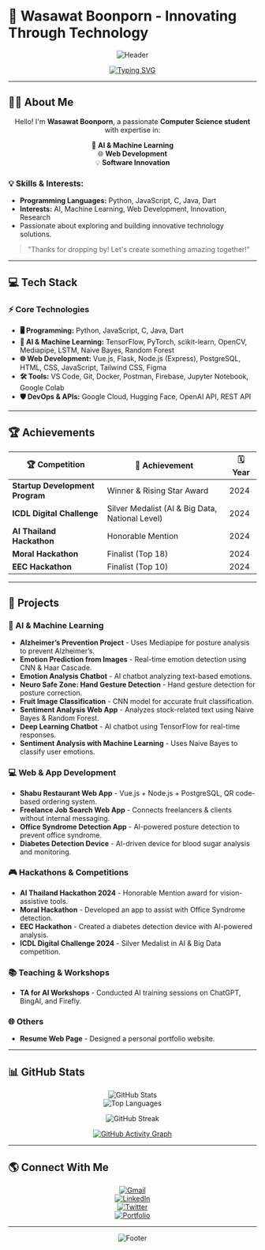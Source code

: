 # 🌟 Wasawat Boonporn - Innovating Through Technology

<div align="center">

![Header](https://capsule-render.vercel.app/api?type=waving&color=gradient&customColorList=6,11,20&height=300&section=header&text=Wasawat%20Boonporn&fontSize=90&animation=twinkling&fontAlignY=35&desc=Innovating%20Through%20Technology&descSize=20&descAlignY=55&fontColor=d6ace6)

[![Typing SVG](https://readme-typing-svg.demolab.com?font=Fira+Code&weight=600&size=24&duration=4000&pause=1000&color=6B8AF7&center=true&vCenter=true&multiline=true&random=false&width=500&height=100&lines=AI+%26+Machine+Learning+Engineer;Full+Stack+Developer;Innovation+Creator)](https://git.io/typing-svg)

</div>

---

## 👨‍💻 About Me  

<div align="center">

Hello! I'm **Wasawat Boonporn**, a passionate **Computer Science student** with expertise in:

🚀 **AI & Machine Learning**  
🌐 **Web Development**  
💡 **Software Innovation**  

</div>

### 💡 Skills & Interests:
- **Programming Languages:** Python, JavaScript, C, Java, Dart  
- **Interests:** AI, Machine Learning, Web Development, Innovation, Research  
- Passionate about exploring and building innovative technology solutions.

> "Thanks for dropping by! Let's create something amazing together!"

---

## 💻 Tech Stack

### ⚡ Core Technologies
- **🖥️ Programming:** Python, JavaScript, C, Java, Dart
- **🤖 AI & Machine Learning:** TensorFlow, PyTorch, scikit-learn, OpenCV, Mediapipe, LSTM, Naive Bayes, Random Forest
- **🌐 Web Development:** Vue.js, Flask, Node.js (Express), PostgreSQL, HTML, CSS, JavaScript, Tailwind CSS, Figma
- **🛠️ Tools:** VS Code, Git, Docker, Postman, Firebase, Jupyter Notebook, Google Colab
- **🛡️ DevOps & APIs:** Google Cloud, Hugging Face, OpenAI API, REST API

---

## 🏆 Achievements

<div align="center">

| 🏆 Competition | 🥇 Achievement | 🗓️ Year |
|-------------|------------|------|
| **Startup Development Program** | Winner & Rising Star Award | 2024 |
| **ICDL Digital Challenge** | Silver Medalist (AI & Big Data, National Level) | 2024 |
| **AI Thailand Hackathon** | Honorable Mention | 2024 |
| **Moral Hackathon** | Finalist (Top 18) | 2024 |
| **EEC Hackathon** | Finalist (Top 10) | 2024 |

</div>

---

## 📂 Projects

### 🤖 AI & Machine Learning
- **Alzheimer’s Prevention Project** - Uses Mediapipe for posture analysis to prevent Alzheimer’s.  
- **Emotion Prediction from Images** - Real-time emotion detection using CNN & Haar Cascade.  
- **Emotion Analysis Chatbot** - AI chatbot analyzing text-based emotions.  
- **Neuro Safe Zone: Hand Gesture Detection** - Hand gesture detection for posture correction.  
- **Fruit Image Classification** - CNN model for accurate fruit classification.  
- **Sentiment Analysis Web App** - Analyzes stock-related text using Naive Bayes & Random Forest.  
- **Deep Learning Chatbot** - AI chatbot using TensorFlow for real-time responses.  
- **Sentiment Analysis with Machine Learning** - Uses Naive Bayes to classify user emotions.  

### 💻 Web & App Development
- **Shabu Restaurant Web App** - Vue.js + Node.js + PostgreSQL, QR code-based ordering system.  
- **Freelance Job Search Web App** - Connects freelancers & clients without internal messaging.  
- **Office Syndrome Detection App** - AI-powered posture detection to prevent office syndrome.  
- **Diabetes Detection Device** - AI-driven device for blood sugar analysis and monitoring.  

### 🎮 Hackathons & Competitions
- **AI Thailand Hackathon 2024** - Honorable Mention award for vision-assistive tools.  
- **Moral Hackathon** - Developed an app to assist with Office Syndrome detection.  
- **EEC Hackathon** - Created a diabetes detection device with AI-powered analysis.  
- **ICDL Digital Challenge 2024** - Silver Medalist in AI & Big Data competition.  

### 📚 Teaching & Workshops
- **TA for AI Workshops** - Conducted AI training sessions on ChatGPT, BingAI, and Firefly.  

### 🌐 Others
- **Resume Web Page** - Designed a personal portfolio website.  

---

## 📊 GitHub Stats

<div align="center">

![GitHub Stats](https://github-readme-stats-eight-theta.vercel.app/api?username=IsNName&show_icons=true&theme=tokyonight&include_all_commits=true&count_private=true)  
![Top Languages](https://github-readme-stats-eight-theta.vercel.app/api/top-langs/?username=IsNName&layout=compact&langs_count=8&theme=tokyonight)  

![GitHub Streak](https://github-readme-streak-stats.herokuapp.com/?user=IsNName&theme=tokyonight)  

[![GitHub Activity Graph](https://github-readme-activity-graph.vercel.app/graph?username=IsNName&theme=react-dark&hide_border=true&bg_color=0D1117&line=6B8AF7&point=9376f9)](https://github.com/ashutosh00710/github-readme-activity-graph)

</div>

---

## 🌎 Connect With Me

<div align="center">

[![Gmail](https://img.shields.io/badge/Gmail-D14836?style=for-the-badge&logo=gmail&logoColor=white)](mailto:wasawat.boonporn@example.com)  
[![LinkedIn](https://img.shields.io/badge/LinkedIn-0077B5?style=for-the-badge&logo=linkedin&logoColor=white)](https://linkedin.com/in/wasawatboonporn)  
[![Twitter](https://img.shields.io/badge/Twitter-1DA1F2?style=for-the-badge&logo=twitter&logoColor=white)](https://twitter.com/WasawatB)  
[![Portfolio](https://img.shields.io/badge/Portfolio-FF7139?style=for-the-badge&logo=Firefox-Browser&logoColor=white)](#)  

</div>

---

<div align="center">

![Footer](https://capsule-render.vercel.app/api?type=waving&color=gradient&customColorList=6,11,20&height=150&section=footer)

</div>
